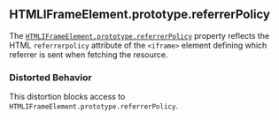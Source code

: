 ## HTMLIFrameElement.prototype.referrerPolicy

The [`HTMLIFrameElement.prototype.referrerPolicy`](https://developer.mozilla.org/en-US/docs/Web/API/HTMLIFrameElement/referrerPolicy) property reflects the HTML `referrerpolicy` attribute of the `<iframe>` element defining which referrer is sent when fetching the resource.

### Distorted Behavior

This distortion blocks access to `HTMLIFrameElement.prototype.referrerPolicy`.
